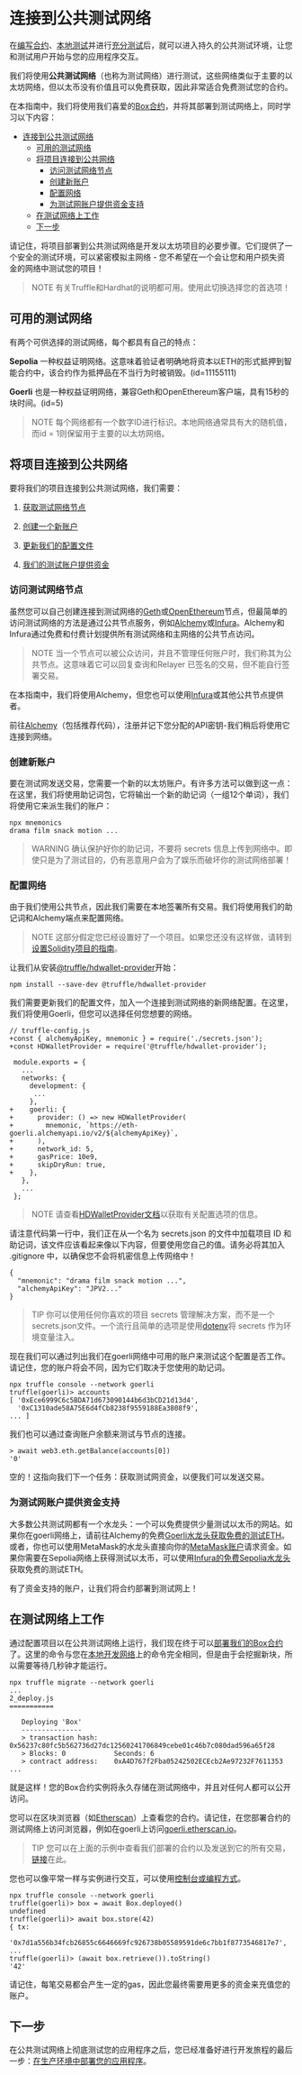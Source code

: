 # 连接到公共测试网络

在[编写合约](../Developing-smart-contracts/Developing-smart-contracts-truffle.md)、[本地测试](../Deploying-and-interacting/Deploying-and-interacting-truffle.md)并进行[充分测试](../Writing-automated-tests/Writing-automated-tests-truffle.md)后，就可以进入持久的公共测试环境，让您和测试用户开始与您的应用程序交互。

我们将使用**公共测试网络**（也称为测试网络）进行测试，这些网络类似于主要的以太坊网络，但以太币没有价值且可以免费获取，因此非常适合免费测试您的合约。

在本指南中，我们将使用我们喜爱的[Box合约](../Developing-smart-contracts/Developing-smart-contracts-truffle.md#使用openzeppelin-contracts)，并将其部署到测试网络上，同时学习以下内容：

- [连接到公共测试网络](#连接到公共测试网络)
  - [可用的测试网络](#可用的测试网络)
  - [将项目连接到公共网络](#将项目连接到公共网络)
    - [访问测试网络节点](#访问测试网络节点)
    - [创建新账户](#创建新账户)
    - [配置网络](#配置网络)
    - [为测试网账户提供资金支持](#为测试网账户提供资金支持)
  - [在测试网络上工作](#在测试网络上工作)
  - [下一步](#下一步)


请记住，将项目部署到公共测试网络是开发以太坊项目的必要步骤。它们提供了一个安全的测试环境，可以紧密模拟主网络 - 您不希望在一个会让您和用户损失资金的网络中测试您的项目！

> NOTE
有关Truffle和Hardhat的说明都可用。使用此切换选择您的首选项！

## 可用的测试网络
有两个可供选择的测试网络，每个都具有自己的特点：

**Sepolia**
一种权益证明网络。这意味着验证者明确地将资本以ETH的形式抵押到智能合约中，该合约作为抵押品在不当行为时被销毁。(id=11155111)

**Goerli**
也是一种权益证明网络，兼容Geth和OpenEthereum客户端，具有15秒的块时间。(id=5)

> NOTE
每个网络都有一个数字ID进行标识。本地网络通常具有大的随机值，而id = 1则保留用于主要的以太坊网络。

## 将项目连接到公共网络
要将我们的项目连接到公共测试网络，我们需要：
1. [获取测试网络节点](#访问测试网络节点)

2. [创建一个新账户](#创建新账户)

3. [更新我们的配置文件](#配置网络)

4. [我们的测试账户提供资金](#为测试网账户提供资金支持)

### 访问测试网络节点

虽然您可以自己创建连接到测试网络的[Geth](https://github.com/ethereum/go-ethereum/wiki/Command-Line-Options)或[OpenEthereum](https://openethereum.github.io/wiki/Chain-specification)节点，但最简单的访问测试网络的方法是通过公共节点服务，例如[Alchemy](https://alchemy.com/)或[Infura](https://infura.io/)。Alchemy和Infura通过免费和付费计划提供所有测试网络和主网络的公共节点访问。

> NOTE
当一个节点可以被公众访问，并且不管理任何账户时，我们称其为公共节点。这意味着它可以回复查询和Relayer 已签名的交易，但不能自行签署交易。

在本指南中，我们将使用Alchemy，但您也可以使用[Infura](https://infura.io/)或其他公共节点提供者。

前往[Alchemy](https://dashboard.alchemyapi.io/signup?referral=53fcee38-b894-4d5f-bd65-885d241f8d29)（包括推荐代码），注册并记下您分配的API密钥-我们稍后将使用它连接到网络。

### 创建新账户
要在测试网发送交易，您需要一个新的以太坊账户。有许多方法可以做到这一点：在这里，我们将使用助记词包，它将输出一个新的助记词（一组12个单词），我们将使用它来派生我们的账户：
```
npx mnemonics
drama film snack motion ...
```

> WARNING
确认保护好你的助记词，不要将 secrets 信息上传到网络中。即使只是为了测试目的，仍有恶意用户会为了娱乐而破坏你的测试网络部署！

### 配置网络
由于我们使用公共节点，因此我们需要在本地签署所有交易。我们将使用我们的助记词和Alchemy端点来配置网络。

> NOTE
这部分假定您已经设置好了一个项目。如果您还没有这样做，请转到[设置Solidity项目的指南](../Developing-smart-contracts/Developing-smart-contracts-truffle.md)。

让我们从安装[@truffle/hdwallet-provider](https://github.com/trufflesuite/truffle/tree/master/packages/hdwallet-provider)开始：
```
npm install --save-dev @truffle/hdwallet-provider
```

我们需要更新我们的配置文件，加入一个连接到测试网络的新网络配置。在这里，我们将使用Goerli，但您可以选择任何您想要的网络。
```
// truffle-config.js
+const { alchemyApiKey, mnemonic } = require('./secrets.json');
+const HDWalletProvider = require('@truffle/hdwallet-provider');

 module.exports = {
   ...
   networks: {
     development: {
      ...
     },
+    goerli: {
+      provider: () => new HDWalletProvider(
+        mnemonic, `https://eth-goerli.alchemyapi.io/v2/${alchemyApiKey}`,
+      ),
+      network_id: 5,
+      gasPrice: 10e9,
+      skipDryRun: true,
+    },
   },
   ...
 };
```

> NOTE
请查看[HDWalletProvider文档](https://github.com/trufflesuite/truffle/tree/master/packages/hdwallet-provider)以获取有关配置选项的信息。

请注意代码第一行中，我们正在从一个名为 secrets.json 的文件中加载项目 ID 和助记词，该文件应该看起来像以下内容，但要使用您自己的值。请务必将其加入 .gitignore 中，以确保您不会将机密信息上传网络中！

```
{
  "mnemonic": "drama film snack motion ...",
  "alchemyApiKey": "JPV2..."
}
```

> TIP
你可以使用任何你喜欢的项目 secrets 管理解决方案，而不是一个secrets.json文件。一个流行且简单的选项是使用[dotenv](https://github.com/motdotla/dotenv)将 secrets 作为环境变量注入。

现在我们可以通过列出我们在goerli网络中可用的账户来测试这个配置是否工作。请记住，您的账户将会不同，因为它们取决于您使用的助记词。
```
npx truffle console --network goerli
truffle(goerli)> accounts
[ '0xEce6999C6c5BDA71d673090144b6d3bCD21d13d4',
  '0xC1310ade58A75E6d4fCb8238f9559188Ea3808f9',
... ]
```

我们也可以通过查询账户余额来测试与节点的连接。
```
> await web3.eth.getBalance(accounts[0])
'0'
```

空的！这指向我们下一个任务：获取测试网资金，以便我们可以发送交易。

### 为测试网账户提供资金支持
大多数公共测试网都有一个水龙头：一个可以免费提供少量测试以太币的网站。如果你在goerli网络上，请前往Alchemy的免费[Goerli水龙头获取免费的测试ETH](https://goerlifaucet.com/)。或者，你也可以使用MetaMask的水龙头直接向你的[MetaMask账户](https://faucet.metamask.io/)请求资金。如果你需要在Sepolia网络上获得测试以太币，可以使用[Infura的免费Sepolia水龙头](https://www.infura.io/faucet)获取免费的测试ETH。

有了资金支持的账户，让我们将合约部署到测试网上！

## 在测试网络上工作
通过配置项目以在公共测试网络上运行，我们现在终于可以[部署我们的Box合约](../Deploying-and-interacting/Deploying-and-interacting-truffle.md#部署智能合约)了。这里的命令与您在[本地开发网络](../Deploying-and-interacting/Deploying-and-interacting-truffle.md#建立本地区块链)上的命令完全相同，但是由于会挖掘新块，所以需要等待几秒钟才能运行。
```
npx truffle migrate --network goerli
...
2_deploy.js
===========

   Deploying 'Box'
   ---------------
   > transaction hash:    0x56237c80fc5b562736d27dc12560241706849cebe01c46b7c080dad596a65f28
   > Blocks: 0            Seconds: 6
   > contract address:    0xA4D767f2Fba05242502ECEcb2Ae97232F7611353
...
```

就是这样！您的Box合约实例将永久存储在测试网络中，并且对任何人都可以公开访问。

您可以在区块浏览器（如[Etherscan](https://etherscan.io/)）上查看您的合约。请记住，在您部署合约的测试网络上访问浏览器，例如在goerli上访问[goerli.etherscan.io](https://goerli.etherscan.io/)。

> TIP
您可以在上面的示例中查看我们部署的合约以及发送到它的所有交易，[链接](https://goerli.etherscan.io/address/0xA4D767f2Fba05242502ECEcb2Ae97232F7611353)在此。

您也可以像平常一样与实例进行交互，可以使用[控制台或编程方式](../Deploying%20and%20interacting/Deploying%20and%20interacting-truffle.md)。
```
npx truffle console --network goerli
truffle(goerli)> box = await Box.deployed()
undefined
truffle(goerli)> await box.store(42)
{ tx:
   '0x7d1a556b34fcb26855c6646669fc926738b05589591de6c7bb1f8773546817e7',
...
truffle(goerli)> (await box.retrieve()).toString()
'42'
```

请记住，每笔交易都会产生一定的gas，因此您最终需要用更多的资金来充值您的账户。

## 下一步
在公共测试网络上彻底测试您的应用程序之后，您已经准备好进行开发旅程的最后一步：[在生产环境中部署您的应用程序](../Preparing-for-mainnet/Preparing-for-mainnet.md)。